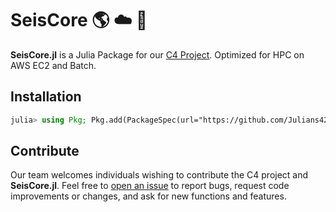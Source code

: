 # SeisCore :earth_americas: :cloud: :ski:
**SeisCore.jl** is a Julia Package for our [C4 Project](https://github.com/Julians42/C4-Project.jl). Optimized for HPC on AWS EC2 and Batch. 

## Installation

```julia
julia> using Pkg; Pkg.add(PackageSpec(url="https://github.com/Julians42/SeisCore.jl", rev="master"))
```


## Contribute 
Our team welcomes individuals wishing to contribute the C4 project and **SeisCore.jl**. Feel free to [open an issue](https://github.com/Julians42/SeisCore.jl/issues/new) to report bugs, request code improvements or changes, and ask for new functions and features. 